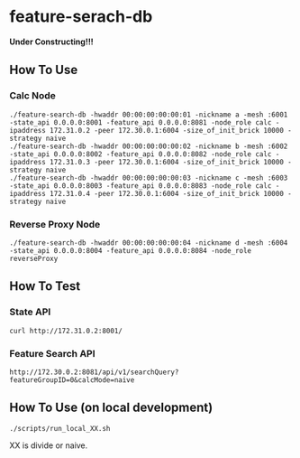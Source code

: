 # feature-serach-db

**Under Constructing!!!**

## How To Use

### Calc Node

```shell
./feature-search-db -hwaddr 00:00:00:00:00:01 -nickname a -mesh :6001 -state_api 0.0.0.0:8001 -feature_api 0.0.0.0:8081 -node_role calc -ipaddress 172.31.0.2 -peer 172.30.0.1:6004 -size_of_init_brick 10000 -strategy naive
./feature-search-db -hwaddr 00:00:00:00:00:02 -nickname b -mesh :6002 -state_api 0.0.0.0:8002 -feature_api 0.0.0.0:8082 -node_role calc -ipaddress 172.31.0.3 -peer 172.30.0.1:6004 -size_of_init_brick 10000 -strategy naive
./feature-search-db -hwaddr 00:00:00:00:00:03 -nickname c -mesh :6003 -state_api 0.0.0.0:8003 -feature_api 0.0.0.0:8083 -node_role calc -ipaddress 172.31.0.4 -peer 172.30.0.1:6004 -size_of_init_brick 10000 -strategy naive
```

### Reverse Proxy Node

```shell
./feature-search-db -hwaddr 00:00:00:00:00:04 -nickname d -mesh :6004 -state_api 0.0.0.0:8004 -feature_api 0.0.0.0:8084 -node_role reverseProxy
```

## How To Test

### State API

```shell
curl http://172.31.0.2:8001/
```

### Feature Search API

```shell
http://172.30.0.2:8081/api/v1/searchQuery?featureGroupID=0&calcMode=naive
```

## How To Use (on local development)

```shell
./scripts/run_local_XX.sh 
```

XX is divide or naive.
